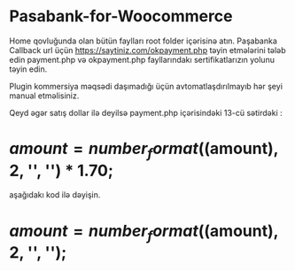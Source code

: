 # Pasabank-for-Woocommerce
Home qovluğunda olan bütün faylları root folder içərisinə atın. Paşabanka Callback url üçün https://saytiniz.com/okpayment.php təyin etmələrini tələb edin
payment.php və okpayment.php fayllarındakı sertifikatlarızın yolunu təyin edin.

Plugin kommersiya məqsədi daşımadığı üçün avtomatlaşdırılmayıb hər şeyi manual etməlisiniz. 

Qeyd 
əgər satış dollar ilə deyilsə payment.php içərisindəki 13-cü sətirdəki : 
# $amount = number_format(($amount), 2, '', '') * 1.70; 
aşağıdakı kod ilə dəyişin.
# $amount = number_format(($amount), 2, '', ''); 
